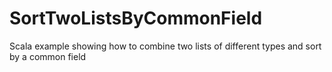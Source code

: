 # SortTwoListsByCommonField
Scala example showing how to combine two lists of different types and sort by a common field
